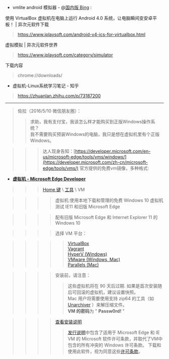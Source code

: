 - vmlite android 模拟器 - @[国内版 Bing](https://cn.bing.com/search?q=vmlite+android+%E6%A8%A1%E6%8B%9F%E5%99%A8&qs=n&form=QBRE&sp=-1&pq=vmlite+android+%E6%A8%A1%E6%8B%9F%E5%99%A8&sc=0-26&sk=&cvid=C7E83A5CD212408C89233385DA9B250A) :

使用 VirtualBox 虚拟机在电脑上运行 Android 4.0 系统，让电脑瞬间变安卓平板！ | 异次元软件下载
> https://www.iplaysoft.com/android-v4-ics-for-virtualbox.html

虚拟模拟 | 异次元软件世界
> https://www.iplaysoft.com/category/simulator

下载内容
>  chrome://downloads/
  

- 虚拟机-Linux系统学习笔记 - 知乎
> https://zhuanlan.zhihu.com/p/73187200

<hr>

> 佐拉（2016/5/10 微信朋友圈）：
>> 求助，我有支付宝，我该怎么样才能购买到正版Windows操作系统？<br>
>> 我不需要购买预装Windows的电脑，我只是想在虚拟机里有个正版Windows。

>>>   达人现身告知：[https://developer.microsoft.com/en-us/microsoft-edge/tools/vms/windows/](https://developer.microsoft.com/zh-cn/microsoft-edge/tools/vms/)   官方提供的免费vm镜像，多种格式:

- [**虚拟机 - Microsoft Edge Developer**](https://developer.microsoft.com/zh-cn/microsoft-edge/tools/vms/)

>>> [Home 键](https://developer.microsoft.com/zh-cn/microsoft-edge/) \ [工具](https://developer.microsoft.com/zh-cn/microsoft-edge/tools/) \ VM

>>>> 虚拟机:使用本地下载和管理的免费 Windows 10 虚拟机测试 IE11 和旧版 Microsoft Edge

>>>> 配有旧版 Microsoft Edge 和 Internet Explorer 11 的 Windows 10

>>>> 选择 VM 平台：

>>>>> [VirtualBox](https://az792536.vo.msecnd.net/vms/VMBuild_20190311/VirtualBox/MSEdge/MSEdge.Win10.VirtualBox.zip) <br>
>>>>> [Vagrant](https://az792536.vo.msecnd.net/vms/VMBuild_20190311/Vagrant/MSEdge/MSEdge.Win10.Vagrant.zip) <br>
>>>>> [HyperV (Windows)](https://az792536.vo.msecnd.net/vms/VMBuild_20190311/HyperV/MSEdge/MSEdge.Win10.HyperV.zip) <br>
>>>>> [VMware (Windows, Mac)](https://az792536.vo.msecnd.net/vms/VMBuild_20190311/VMware/MSEdge/MSEdge.Win10.VMware.zip) <br>
>>>>> [Parallels (Mac)](https://az792536.vo.msecnd.net/vms/VMBuild_20190311/Parallels/MSEdge/MSEdge.Win10.Parallels.zip)

>>>> 安装前，请注意：
>>>>> 这些虚拟机将在 90 天后过期. 如果是首次安装随后可回滚的虚拟机，建议设置快照。  <br> Mac 用户将需要使用支持 zip64 的工具（如 [Unarchiver](https://unarchiver.c3.cx/unarchiver) ）来解压缩文件。 <br>
>>>>> **VM 的密码**为 " **Passw0rd!** "

>>>> [查看安装说明](https://az792536.vo.msecnd.net/vms/release_notes_license_terms_8_1_15.pdf)
>>>>> [发行说明](https://az792536.vo.msecnd.net/vms/release_notes_license_terms_8_1_15.pdf)中包含了适用于 Microsoft Edge 和 IE VM 的 Microsoft 软件许可条款，并取代了VM中包含的所有冲突的 Windows 许可条款。 下载和使用此软件，视为同意这些[许可条款](https://az792536.vo.msecnd.net/vms/release_notes_license_terms_8_1_15.pdf)。
